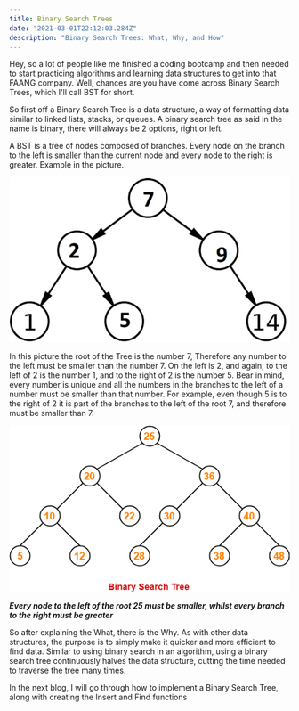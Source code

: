```yaml
---
title: Binary Search Trees
date: "2021-03-01T22:12:03.284Z"
description: "Binary Search Trees: What, Why, and How"
---
```


Hey, so a lot of people like me finished a coding bootcamp and then needed to start practicing algorithms and learning data structures to get into that FAANG company. Well, chances are you have come across Binary Search Trees, which I'll call BST for short.

So first off a Binary Search Tree is a data structure, a way of formatting data similar to linked lists, stacks, or queues. A binary search tree as said in the name is binary, there will always be 2 options, right or left.

A BST is a tree of nodes composed of branches. Every node on the branch to the left is smaller than the current node and every node to the right is greater. Example in the picture.

![A Binary Search Tree](./BST.png) 

In this picture the root of the Tree is the number 7, Therefore any number to the left must be smaller than the number 7. On the left is 2, and again, to the left of 2 is the number 1, and to the right of 2 is the number 5. Bear in mind, every number is unique and all the numbers in the branches to the left of a number must be smaller than that number. For example, even though 5 is to the right of 2 it is part of the branches to the left of the root 7, and therefore must be smaller than 7.

![A larger Binary Search Tree](./BST2.png)

***Every node to the left of the root 25 must be smaller, whilst every branch to the right must be greater***

So after explaining the What, there is the Why. As with other data structures, the purpose is to simply make it quicker and more efficient to find data. Similar to using binary search in an algorithm, using a binary search tree continuously halves the data structure, cutting the time needed to traverse the tree many times. 

In the next blog, I will go through how to implement a Binary Search Tree, along with creating the Insert and Find functions

